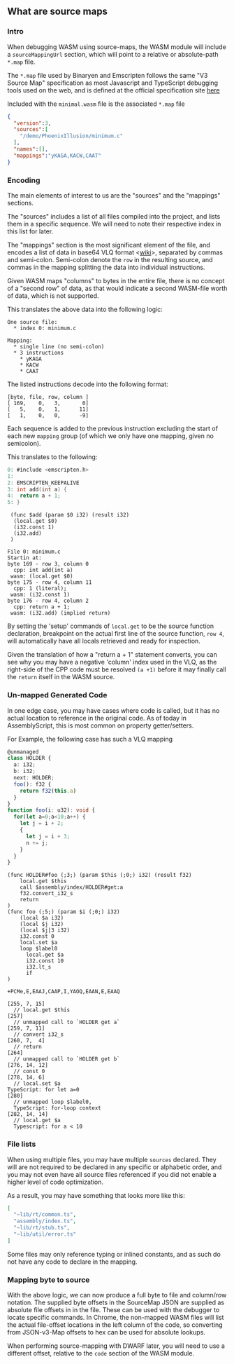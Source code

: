 
## What are source maps

### Intro

When debugging WASM using source-maps, the WASM module will include a `sourceMappingUrl` section, which will point to a relative or absolute-path `*.map` file.

The `*.map` file used by Binaryen and Emscripten follows the same "V3 Source Map" specification as most Javascript and TypeScript debugging tools used on the web, and is defined at the official specification site [here](https://tc39.es/ecma426/)

Included with the `minimal.wasm` file is the associated `*.map` file

```json
{
  "version":3,
  "sources":[
    "/demo/PhoenixIllusion/minimum.c"
  ],
  "names":[],
  "mappings":"yKAGA,KACW,CAAT"
}
```

### Encoding

The main elements of interest to us are the "sources" and the "mappings" sections.

The "sources" includes a list of all files compiled into the project, and lists them in a specific sequence. We will need to note their respective index in this list for later.

The "mappings" section is the most significant element of the file, and encodes a list of data in base64 VLQ format <[wiki](https://en.wikipedia.org/wiki/Variable-length_quantity)>, separated by commas and semi-colon. Semi-colon denote the `row` in the resulting source, and commas in the mapping splitting the data into individual instructions.

Given WASM maps "columns" to bytes in the entire file, there is no concept of a "second row" of data, as that would indicate a second WASM-file worth of data, which is not supported.

This translates the above data into the following logic:

```
One source file:
  * index 0: minimum.c

Mapping:
  * single line (no semi-colon)
  * 3 instructions
    * yKAGA
    * KACW
    * CAAT
```
The listed instructions decode into the following format:
```
[byte, file, row, column ]
[ 169,    0,   3,       0]
[   5,    0,   1,      11]
[   1,    0,   0,      -9]
```
Each sequence is added to the previous instruction excluding the start of each new `mapping`  group (of which we only have one mapping, given no semicolon).

This translates to the following:
```c
0: #include <emscripten.h>
1: 
2: EMSCRIPTEN_KEEPALIVE
3: int add(int a) {
4:  return a + 1;
5: }
```

```wasm
 (func $add (param $0 i32) (result i32)
  (local.get $0)
  (i32.const 1)
  (i32.add)
 )
```

```
File 0: minimum.c
Startin at:
byte 169 - row 3, column 0
  cpp: int add(int a)
 wasm: (local.get $0)
byte 175 - row 4, column 11
  cpp: 1 (literal);
 wasm: (i32.const 1)
byte 176 - row 4, column 2
  cpp: return a + 1;
 wasm: (i32.add) (implied return)
``` 

By setting the  'setup' commands of `local.get` to be the source function declaration, breakpoint on the actual first line of the source function, `row 4`, will automatically have all locals retrieved and ready for inspection.

Given the translation of how a "return a + 1" statement converts, you can see why you may have a negative 'column' index used in the VLQ, as the right-side of the CPP code must be resolved `(a +1)` before it may finally call the `return` itself in the WASM source.

### Un-mapped Generated Code

In one edge case, you may have cases where code is called, but it has no actual location to reference in the original code. As of today in AssemblyScript, this is most common on property getter/setters. 

For Example, the following case has such a VLQ mapping

```typescript
@unmanaged
class HOLDER {
  a: i32;
  b: i32;
  next: HOLDER;
  foo(): f32 {
    return f32(this.a)
  }
}
function foo(i: u32): void {
  for(let a=0;a<10;a++) {
    let j = i + 2;
    {
      let j = i + 3;
      n += j;
    }
  }
}
```

```
(func HOLDER#foo (;3;) (param $this (;0;) i32) (result f32)
    local.get $this
    call $assembly/index/HOLDER#get:a
    f32.convert_i32_s
    return
)
(func foo (;5;) (param $i (;0;) i32)
    (local $a i32)
    (local $j i32)
    (local $j|3 i32)
    i32.const 0
    local.set $a
    loop $label0
      local.get $a
      i32.const 10
      i32.lt_s
      if
)
```

```
+PCMe,E,EAAJ,CAAP,I,YAOQ,EAAN,E,EAAQ
```
```
[255, 7, 15]
  // local.get $this
[257]
  // unmapped call to `HOLDER get a`
[259, 7, 11]
  // convert i32_s
[260, 7,  4]
  // return
[264]
  // unmapped call to `HOLDER get b`
[276, 14, 12]
  // const 0
[278, 14, 6]
  // local.set $a
TypeScript: for let a=0
[280]
  // unmapped loop $label0,
  TypeScript: for-loop context
[282, 14, 14]
  // local.get $a
  Typescript: for a < 10
```

### File lists

When using multiple files, you may have multiple `sources` declared. They will are not required to be declared in any specific or alphabetic order, and you may not even have all source files referenced if you did not enable a higher level of code optimization.

As a result, you may have something that looks more like this:
```json
[
  "~lib/rt/common.ts",
  "assembly/index.ts",
  "~lib/rt/stub.ts",
  "~lib/util/error.ts"
]
```

Some files may only reference typing or inlined constants, and as such do not have any code to declare in the mapping.

### Mapping byte to source

With the above logic, we can now produce a full byte to file and column/row notation. The supplied byte offsets in the SourceMap JSON are supplied as absolute file offsets in in the file. These can be used with the debugger to locate specific commands. In Chrome, the non-mapped WASM files will list the actual file-offset locations in the left column of the code, so converting from JSON-v3-Map offsets to hex can be used for absolute lookups.

When performing source-mapping with DWARF later, you will need to use a different offset, relative to the `code` section of the WASM module.